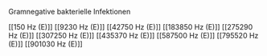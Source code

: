 Gramnegative bakterielle Infektionen

[[150 Hz (E)]]
[[9230 Hz (E)]]
[[42750 Hz (E)]]
[[183850 Hz (E)]]
[[275290 Hz (E)]]
[[307250 Hz (E)]]
[[435370 Hz (E)]]
[[587500 Hz (E)]]
[[795520 Hz (E)]]
[[901030 Hz (E)]]